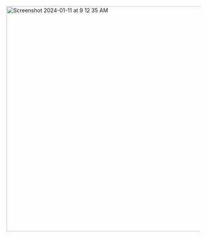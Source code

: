 <img width="589" alt="Screenshot 2024-01-11 at 9 12 35 AM" src="https://github.com/vichandra/CSE-15L-Report/assets/147004387/32a5e789-3e12-4994-a000-ec20202432c0">
